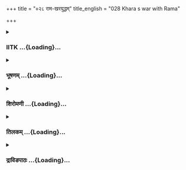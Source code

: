 +++
title = "०२८ राम-खरयुद्धम्"
title_english = "028 Khara s war with Rama"

+++
<div caption="श्रीराम-हरिसीताराममूर्ति-घनपाठिभ्यां वचनम्" class="audioEmbed" src="https://archive.org/download/Ramayana-recitation-Sriram-harisItArAmamUrti-Ghanapaati-v2/Kanda_3/Kanda_3_ARK-028-Rama_Khara_Yuddham.mp3"></div>

<div class="js_include collapsed" newlevelforh1="3" title="IITK" unfilled url="/purANam/rAmAyaNam/audIchya-pAThaH/iitk/3_araNyakANDam/03-raxo-hatyA/028_rAma-kharayuddham.md">
<details><summary><h3>IITK ...{Loading}...</h3></summary>

Combat between Rama and Khara---- wounded Khara gets down the chariot to
fight-- deities assemble-- worship great Rama.



#### श्लोकः
##### मूलम्
निहतं दूषणं दृष्ट्वा रणे त्रिशिरसा सह।  
खरस्याप्यभवत्त्रासो दृष्ट्वा रामस्य विक्रमम्॥3.28.1॥

##### शब्दार्थः
रणे in combat, त्रिशिरसा सह with Trisira, निहतम्  killed, दूषणम् Dusana, दृष्ट्वा  seeing, रामस्य Rama's, विक्रमम् prowess, दृष्ट्वा  seeing, खरस्यापि to Khara also, त्रासः fear, अभवत् overcame.

##### आङ्ग्लानुवादः
Khara was overtaken by fear at the prowess of Rama, when he saw Dusana and Trisira killed.



#### श्लोकः
##### मूलम्
स दृष्ट्वा राक्षसं सैन्यमविसह्यं महाबलः।  
हतमेकेन रामेण त्रिशिरोदूषणावपि॥3.28.2॥  
तद्बलं हतभूयिष्ठं विमनाः प्रेक्ष्य राक्षसः।  
आससाद खरो रामं नमुचिर्वासवं यथा॥3.28.3॥

##### शब्दार्थः
महाबलः extremely strong, राक्षसः demon, खरः Khara, अविसह्यम् irrepressible, राक्षसम् demon, सैन्यम् army, एकेन  alone, रामेण by Rama, हतम् killed, त्रिशिरोदूषणावपि Trisira and Dusana also, दृष्ट्वा  seeing, हतभूयिष्टम् very many killed, तत् बलम् the strength, विमनाः nervous प्रेक्ष्य witnessing, नमुचिः Namuchi, वासवं यथा similar to Indra, रामम् Rama, आससाद went towards.

##### आङ्ग्लानुवादः
Khara, the mighty demon, saw his large, irrepressible army killed. He saw Trisira and Dusana slain singlehanded by Rama. Nervous, he advanced towards Rama wage war just as Namuchi approached Indra.



#### श्लोकः
##### मूलम्
विकृष्य बलवच्चापं नाराचान्रक्तभोजनान्।  
खरश्चिक्षेप रामाय क्रुद्धानाशीविषानिव॥3.28.4॥

##### शब्दार्थः
खरः Khara, बलवत् strong, चापम् bowstring, विकृष्य drawing, क्रुद्धान् angry, आशीविषानिव like venom of a poisonous serpent, रक्तभोजनान् whose food is blood, नाराचान् arrows, रामाय at Rama, चिक्षेप sent forth.

##### आङ्ग्लानुवादः
Khara drew his strong bowstring in anger and released the bloodhungry arrows, which appeared like venomous snakes.



#### श्लोकः
##### मूलम्
ज्यां विधून्वंसुबहुशश्शिक्षयास्त्राणि दर्शयन्।  
चचार समरे मार्गाञ्छरै रथगतः खरः॥3.28.5॥

##### शब्दार्थः
रथगतः sittting on the chariot, खरः Khara, सुबहुशः in many ways, ज्याम् bowstring, विधून्वन् while making a twang, शिक्षया with training, अस्त्राणि weapons, दर्शयन् while exhibiting, समरे in war, शरैः arrows, मार्गाणि in all directions, चचार released.

##### आङ्ग्लानुवादः
Khara, sat on the chariot, and with a twang of his bowstring released arrows in all directions, exhibiting his skill in the use of weapons.



#### श्लोकः
##### मूलम्
स सर्वाश्च दिशो बाणैः प्रदिशश्च महारथः।  
पूरयामास तं दृष्ट्वा रामोऽपि सुमहद्धनुः॥3.28.6॥

##### शब्दार्थः
महारथः great warrior, सः he, सर्वाः all, दिशः sides, प्रदिशश्च intermediate directions, बाणैः arrows, पूरयामास filled, तम् him, दृष्ट्वा saw, रामोऽपि even Rama, सुमहत् powerful, धनुः bow, पूरयामास started filling.

##### आङ्ग्लानुवादः
When Rama, the great warrior, saw Khara approaching him, he fixed powerful arrows  on his bow and covered all directions and intermediate quarters with his arrows.



#### श्लोकः
##### मूलम्
स सायकैर्दुर्विसहैस्सस्फुलिङ्गैरिवाग्निभिः।  
नभश्चकाराविवरं पर्जन्य इव वृष्टिभिः॥3.28.7॥

##### शब्दार्थः
सः he, दुर्विसहैः by irresistible, सस्फुलिङ्गैः with sparkling, अग्निभिः इव like fire, सायकैः with arrows, पर्जन्यः cloud, वृष्टिभिः इव with showers like, नभः the sky, अविवरम् not leaving any space, चकार filled.

##### आङ्ग्लानुवादः
He rained sparkling arrows which were irresistible. He filled the sky with arrows just as the raingod fills it with rain without leaving any space.



#### श्लोकः
##### मूलम्
तद्बभूव शितैर्बाणैः खररामविसर्जितैः।  
पर्याकाशमनाकाशं सर्वतश्शरसङ्कुलम्॥3.28.8॥

##### शब्दार्थः
खररामविसर्जितैः  released by Khara and Rama, शितैः by sharp, बाणैः with arrows, तत् that, पर्याकाशम्  surrounding sky, सर्वतः all over, शरसङ्कुलम् filled with arrows, अनाकाशम् as though there is no sky, बभूव appeared.

##### आङ्ग्लानुवादः
The arrows released by Khara and Rama on one another filled the entire sky. Everywhere only arrows and no sky could be seen.



#### श्लोकः
##### मूलम्
शरजालावृतस्सूर्यो न तदा स्म प्रकाशते।  
अन्योन्यवधसंरम्भादुभयोस्संप्रयुध्यतोः॥3.28.9॥

##### शब्दार्थः
अन्योन्यवधसंरम्भात् eager to kill each other, उभयोः both, सम्प्रयुध्यतोः of those waging (fighting), तदा then, शरजालावृतः covered with arrows, सूर्यः Sun, न प्रकाशते स्म not seen.

##### आङ्ग्लानुवादः
While they were engaged in the battle, eager to kill each other the sky was covered with arrow and the Sun could not be seen.



#### श्लोकः
##### मूलम्
ततो नालीकनाराचैस्तीक्ष्णाग्रैश्च विकर्णिभिः।  
आजघान खरो रामं तोत्रैरिव महाद्विपम्॥3.28.10॥

##### शब्दार्थः
ततः then, खरः Khara, नालीकनाराचैः by Nalika darts, तीक्ष्णाग्रैः pointed, विकर्णिभिः with darts  
called Vikarni, रामम् Rama, तोत्रैः with goads, महाद्विपमिव like a mighty elephant, आजघान shot.

##### आङ्ग्लानुवादः
Then Khara shot Rama with Nalika darts and darts called Vikarni like goads hit a mighty elephant.



#### श्लोकः
##### मूलम्
तं रथस्थं धनुष्पाणिं राक्षसं पर्यवस्थितम्।  
ददृशुस्सर्वभूतानि पाशहस्तमिवान्तकम्॥3.28.11॥

##### शब्दार्थः
रथस्थम् on the chariot, धनुष्पाणिम् holding the bow in hand, पर्यवस्थितम् seated, तं राक्षसम् that demon, पाशहस्तम् holding the noose, अन्तकम् इव like the god of death (Yama), सर्वभूतानि all beings, ददृशुः observed.

##### आङ्ग्लानुवादः
Demon Khara positioned on the chariot, bow in hand, appeared to all beings like Yama, god of death holding the noose.



#### श्लोकः
##### मूलम्
हन्तारं सर्वसैन्यस्य पौरुषे पर्यवस्थितम्।  
परिश्रान्तं महासत्वं मेने रामं खरस्तदा॥3.28.12॥

##### शब्दार्थः
खरः Khara, सर्वसैन्यस्य of the whole army, हन्तारम् destroyer, पौरुषे in valour, पर्यवस्थितम् staying, महासत्त्वम् a very strong one, रामम् Rama, तदा then, परिश्रान्तम् exhausted, मेने thought.

##### आङ्ग्लानुवादः
Khara thought valiant Rama who had destroyed his whole army might be exhausted by now.



#### श्लोकः
##### मूलम्
तं सिंहमिव विक्रान्तं सिंहविक्रान्तगामिनम्।  
दृष्ट्वा नोद्विजते रामः सिंहः क्षुद्रमृगं यथा॥3.28.13॥

##### शब्दार्थः
सिंहमिव like a lion, विक्रान्तम् aggressive, सिंह विक्रान्तगामिनम् advancing to attack, तम् him, दृष्ट्वा seeing, रामः Rama, सिंहः lion, क्षुद्रमृगं यथा just like a fawn, नोद्विजते not perturbed.

##### आङ्ग्लानुवादः
When Rama saw Khara aggressively advancing like a lion to attack him, he was not perturbed, for he knew he was a fawn before a lion (which Rama was).



#### श्लोकः
##### मूलम्
ततः सूर्यनिकाशेन रथेन महता खरः।  
आससाद रणे रामं पतङ्ग इव पावकम्॥3.28.14॥

##### शब्दार्थः
ततः then, खरः Khara, सूर्यनिकाशेन glowing like the Sun, महता great, रथेन on a chariot, रामम् to Rama, पतङ्ग insect, पावकम् इव like going towards fire, रणे war, आससाद went forward.

##### आङ्ग्लानुवादः
Then Khara mounting a great chariot which was glowing like the Sun, advanced towards Rama just as an insect hurtles towards fire.



#### श्लोकः
##### मूलम्
ततोऽस्य सशरं चापं मुष्टिदेशे महात्मनः।  
खरश्चिच्छेद रामस्य दर्शयन्पाणिलाघवम्॥3.28.15॥

##### शब्दार्थः
ततः then, खरः Khara, पाणिलाघवम् agility of the hand, दर्शयन् exhibiting, महात्मनः of the great self, अस्य रामस्य Rama's, सशरम् along with the arrow, चापम् bow, मुष्टिदेशे at the grip, चिच्छेद shattered.

##### आङ्ग्लानुवादः
Exhibiting his agility of the hand, Khara shattered the bow and the arrow in the grip of Rama ,the  great soul.



#### श्लोकः
##### मूलम्
स पुनस्त्वपरान्सप्त शरानादाय वर्मणि।  
निजघान खरः क्रुद्धश्शक्राशनिसमप्रभान्॥3.28.16॥

##### शब्दार्थः
सः that, खरः Khara, क्रुद्धः angry, पुनः again, शक्राशनिसमप्रभान् blazing like Indra's thunderbolt, अपरान् others, सप्त seven, शरान् arrows, आदाय taking up, वर्मणि at the  armour, निजघान hit.

##### आङ्ग्लानुवादः
The influriated Khara this time took up seven arrows blazing like Indra's thunderbolt  and hit his armour.



#### श्लोकः
##### मूलम्
ततस्तत्प्रहतं बाणैः खरमुक्तैस्सुपर्वभिः।  
पपात कवचं भूमौ रामस्यादित्यवर्चसः॥3.28.17॥

##### शब्दार्थः
ततः thereafter, खरमुक्तैः shot by Khara, सुपर्वभिः by the welljointed, बाणैः with darts, प्रहतम् struck, आदित्यवर्चसः a man radiant like the Sun, रामस्य Rama's, तत् that, कवचम् armour, भूमौ on the ground, पपात fell down.

##### आङ्ग्लानुवादः
The armour of Rama who looked radiant like the Sun fell on the ground, struck by the welljointed darts released by Khara.



#### श्लोकः
##### मूलम्
ततश्शरसहस्रेण राममप्रतिमौजसम्।  
अर्दयित्वा महानादं ननाद समरे खरः॥3.28.18॥

##### शब्दार्थः
ततः then, खरः Khara, अप्रतिमौजसम् of unequal strength, रामम् to Rama, शरसहस्रेण  with a thousand darts, अर्दयित्वा attacking, समरे in war, महानादम् great sound, ननाद produced.

##### आङ्ग्लानुवादः
Khara then attacked Rama of unequal strength in fight, with a thousand darts  and roared loudly.



#### श्लोकः
##### मूलम्
स शरैरर्दितः क्रुद्धस्सर्वगात्रेषु राघवः।  
रराज समरे रामो विधूमोऽग्निरिव ज्वलन्॥3.28.19॥

##### शब्दार्थः
शरैः with darts, सर्वगात्रेषु in all limbs, अर्दितः afflicted, राघवः a scion of Raghu race, सः रामः that Rama, क्रुद्धः angry, विधूमः without smoke, ज्वलन् while burning, अग्निरिव like fire, समरे in fight, रराज glowed.

##### आङ्ग्लानुवादः
Rama, scion of the Raghu race, afflicted by the darts in all parts of the body, glowed in his anger like smokeless fire burning.



#### श्लोकः
##### मूलम्
ततो गम्भीरनिर्ह्रादं रामश्शत्रुनिबर्हणः।  
चकारान्ताय स रिपोस्सज्यमन्यन्महद्धनुः॥3.28.20॥

##### शब्दार्थः
ततः then, शत्रुनिबर्हणः destroyer of foes, रामः Rama, रिपोः enemy, अन्ताय to put an end to, गम्भीरनिर्ह्रादम् deep sound, अन्यत् another one, महत् great, धनुः bow, सज्यम् string, चकार  did.

##### आङ्ग्लानुवादः
Then Rama, destroyer of foes, strung another great bow of fearful sound in order to put an end to the enemy.



#### श्लोकः
##### मूलम्
सुमहद्वैष्णवं यत्तदतिसृष्टं महर्षिणा।  
वरं तद्धनुरुद्यम्य खरं समभिधावत॥3.28.21॥

##### शब्दार्थः
तत् thereafter, यत् that, सुमहत् very powerful, वैष्णवम् Vaishnava, धनुः bow, महर्षिणा by the sage, अतिसृष्टम् given, वरम् best, तत् that, उद्यम्य aiming, खरम् Khara, समभिधावत advanced.

##### आङ्ग्लानुवादः
Thereafter Rama advanced, aiming at Khara the superior Vaishnava bow given by sage Agastya.



#### श्लोकः
##### मूलम्
ततः कनकपुङ्खैस्तु शरैस्सन्नतपर्वभिः।  
बिभेद रामस्सङ्क्रुद्धः खरस्य समरे ध्वजम्॥3.28.22॥

##### शब्दार्थः
ततः then, रामः Rama, सङ्क्रुद्धः enraged, कनकपुङ्खैः with golden feathers, सन्नतपर्वभिः welljointed and smooth, शरैः darts, समरे in war, खरस्य of Khara, ध्वजम् flag on the chariot, बिभेद broken to pieces.

##### आङ्ग्लानुवादः
Rama took up in a rage the welljointed, smooth darts with golden feathers and broke the flag post of the chariot of Khara to pieces.



#### श्लोकः
##### मूलम्
स दर्शनीयो बहुधा विकीर्णः काञ्चनध्वजः।  
जगाम धरणीं सूर्यो देवतानामिवाज्ञया॥3.28.23॥

##### शब्दार्थः
बहुधा many ways, विकीर्णः broken, दर्शनीयः a beautiful one, सः that, काञ्चनध्वजः golden flag  
post, देवतानाम् of deities, आज्ञया by order, सूर्यः इव like Sun, धरणीम् on the ground, जगाम fell down.

##### आङ्ग्लानुवादः
The beautiful, golden flag post, broken into several pieces, fell down on earth.It appeared as if the Sun had come down to earth at the behest of the gods.



#### श्लोकः
##### मूलम्
तं चतुर्भिः खरः क्रुद्धो रामं गात्रेषु मार्गणैः।  
विव्याध युधि मर्मज्ञो मातङ्गमिव तोमरैः॥3.28.24॥

##### शब्दार्थः
क्रुद्धः enraged, मर्मज्ञः one who knows the tender parts of the body, खरः Khara, युधि in war, तं रामम् that Rama, चतुर्भिः four, मार्गणैः with arrows, मातङ्गम् elephant, तोमरैरिव like with a javelin, गात्रेषु on his limbs, विव्याध hit.

##### आङ्ग्लानुवादः
Quite enraged, Khara who knew how to hit the tender parts (of the body) in an encounter sent out four arrows on Rama. It was like poking an elephant's limbs with a javelin.



#### श्लोकः
##### मूलम्
स रामो बहुभिर्बाणैः खरकार्मुकनिस्सृतैः।  
विद्धो रुधिरसिक्ताङ्गो बभूव रुषितो भृशम्॥3.28.25॥

##### शब्दार्थः
सः रामः that Rama, खरकार्मुकनिस्सृतैः by those arrows released from the bow of Khara, बहुभिः several, बाणैः arrows, विद्धः hit, रुधिरसिक्ताङ्गः one whose limbs were drenched in blood, भृशम् very, रुषितः furious, बभूव became.

##### आङ्ग्लानुवादः
Rama, hit by the arrows released from the bow of Khara, all his limbs drenched in blood, became very furious.



#### श्लोकः
##### मूलम्
स धनुर्धन्विनां श्रेष्ठः प्रगृह्य परमाहवे।  
मुमोच परमेष्वासष्षट्छरानभिलक्षितान्॥3.28.26॥

##### शब्दार्थः
परमाहवे in that great war, धन्विनाम् among archers, श्रेष्ठः best one, परमेष्वासः supreme shooter of arrows, सः he, धनुः bow, प्रगृह्य lifting, अभिलक्षितान् setting his goal, षट् six, शरान्  
arrows, मुमोच released.

##### आङ्ग्लानुवादः
The best among archers and a supreme shooter, he lifted the bow, fixed his target and released six arrows in the great fight.



#### श्लोकः
##### मूलम्
शिरस्येकेन बाणेन द्वाभ्यां बह्वोरथार्दयत्।  
त्रिभिश्चन्द्रार्धवक्त्रैश्च वक्षस्यभिजघान ह॥3.28.27॥

##### शब्दार्थः
एकेन with one, बाणेन with an arrow, शिरसि on head, अथ and, द्वाभ्याम् with two, बाह्वोः on shoulders, अर्दयत् hit, त्रिभिः three, चन्द्रार्धवक्त्रैः Moon shaped, वक्षसि on the chest, अभिजघान ह struck.

##### आङ्ग्लानुवादः
Rama hit one arrow on the head, two on the shoulders and three of the shape of the crescent moon on the chest (of the enemy).



#### श्लोकः
##### मूलम्
ततः पश्चान्महातेजा नाराचान्भास्करोपमान्।  
जिघांसू राक्षसङ्कृद्धस्त्रयोदश समाददे॥3.28.28॥

##### शब्दार्थः
ततः thereafter, पश्चात् later, महातेजाः effulgent, कृद्धः enraged, राक्षसम् to the demon, जिघांसुः  wishing  to kill, भास्करोपमान् radiant like the Sun, त्रयोदश thirteen, नाराचान् arrows, समाददे took up.

##### आङ्ग्लानुवादः
Enraged and effulgent Rama took up thirteen darts, radiant like the Sun, with a wish to kill the demon.



#### श्लोकः
##### मूलम्
ततोऽस्य युगमेकेन चतुर्भिश्चतुरो हयान्।  
षष्ठेन तु शिरस्सङ्ख्ये खरस्य रथसारथेः॥3.28.29॥  
त्रिभिस्त्रिवेणुं बलवान्द्वाभ्यामक्षं महाबलः।  
द्वादशेन तु बाणेन खरस्य सशरं धनुः॥3.28.30॥  
छित्वा वज्रनिकाशेन राघवः प्रहसन्निव।  
त्रयोदशेनेन्द्रसमो बिभेद समरे खरम्॥3.28.31॥

##### शब्दार्थः
इन्द्रसमः like Indra, बलवान् strong, महाबलः powerful, राघवः Rama, सङ्ख्ये in war, एकेन with one, अस्य his, रथस्य chariot's, युगम् yoke, चतुर्भिः with four, चतुरः four, हयान् horses, षष्ठेन with the sixth one, खरस्य Khara's, रथसारथेः charioteer, शिरः head, त्रिभिः with three, त्रिवेणुम्  main pole, द्वाभ्याम् with two, अक्षम् axle, द्वादशेन twelfth, बाणेन arrow, खरस्य Khara's, सशरम् along with arrow, धनुः bow, छित्वा made into pieces, प्रहसन्निव as if laughing at, समरे in the fight, वज्रनिकाशेन diamond like arrow, त्रयोदशेन with the thirteenth, खरम् to Khara, बिभेद pierced.

##### आङ्ग्लानुवादः
Rama, like Indra, strong and mighty, broke the yoke of Khara's chariot with one arrow, the four horses with four arrows, and with the sixth the charioteer's head, with three others the main pole of the chariot, with two the axle of the chariot, and with the twelfth Khara's bow and arrows were splintered. As if laughing at him, he pierced Khara's body with the thirteenth arrow.



#### श्लोकः
##### मूलम्
प्रभग्नधन्वा विरथो हताश्वो हतसारथिः।  
गदापाणिरवप्लुत्य तस्थौ भूमौ खरस्तदा॥3.28.32॥

##### शब्दार्थः
तदा then, प्रभग्नधन्वा with bow broken, विरथः without chariot, हताश्वः horses killed, हतसारधिः with charioteer dead, खरः Khara, गदापाणिः holding a mace in hand, अवप्लुत्य jumping down the chariot, भूमौ on the ground, तस्थौ stood.

##### आङ्ग्लानुवादः
Then, with bow broken, chariot destroyed, horses and charioteer dead, Khara jumped  down the chariot and stood on the ground holding a mace.



#### श्लोकः
##### मूलम्
तत्कर्म रामस्य महारथस्य समेत्य देवाश्च महर्षयश्च।  
अपूजयन्प्राञ्जलयः प्रहृष्टाः तदा विमानाग्रगतास्समेताः॥3.28.33॥

##### शब्दार्थः
तदा then, देवाश्च gods, महर्षयश्च great sages, समेताः collected together, विमानाग्रगताः standing on the aerial chariots, समेत्य  assembled, प्रहृष्टाः delighted, प्राञ्जलयः with folded palms, महारथस्य of the great warrior, रामस्य Rama's, तत् that, कर्म task, अपूजयन् adored.

##### आङ्ग्लानुवादः
Then the gods, along with great sages came down in aerial chariots and assembled there. Delighted, they adored Rama, the great warrior, with folded hands for the work done.  

#### समाप्तिः
 श्रीमद्रामायणे वाल्मीकिय आदिकाव्ये अरण्यकाण्डे अष्टाविंशस्सर्गः॥  
Thus ends the twentyeigth sarga of Aranyakanda of the holy Ramayana the first epic composed by sage Valmiki.

</details>
</div>
<div class="js_include collapsed" newlevelforh1="3" title="भूषणम्" unfilled url="/purANam/rAmAyaNam/audIchya-pAThaH/TIkA/bhUShaNa_iitk/3_araNyakANDam/03-raxo-hatyA/028_rAma-kharayuddham.md">
<details><summary><h3>भूषणम् ...{Loading}...</h3></summary>



निहतं दूषणं दृष्ट्वा रणे त्रिशिरसा सह ।  

खरस्याप्यभवत् त्रासो दृष्ट्वा रामस्य विक्रमम्  ॥  ३।२८।१  ॥   

महामोहसहायस्य दर्पस्याश्रयनिग्रहम् । व्यङ्क्तुं खरोपकरणं हन्तारं
राममाश्रये  ॥  निहतमित्यादि । निहतं दूषणं दृष्ट्वा रामस्य विक्रमं च
दृष्ट्वा । स्थितस्य खरस्य त्रासो ऽभवदिति योजना  ॥  ३।२८।१  ॥   

  

स दृष्ट्वा राक्षसं सैन्यमविषह्यं महाबलः ।  

हतमेकेन रामेण त्रिशिरोदूषणावपि  ॥  ३।२८।२  ॥   

तद्बलं हतभूयिष्ठं विमनाः प्रेक्ष्य राक्षसः ।  

आससाद खरो रामं नमुचिर्वासवं यथा  ॥  ३।२८।३  ॥   

रक्षसां सम्बन्धि राक्षसम् । त्रिशिरोदूषणौ हतावित्यनुषङ्गः । बलं सैन्यं
हतभूयिष्ठं हतप्रवरराक्षसं चतुर्दशसहस्रसङ्ख्याकाः प्रधाना हताः अवशिष्टं
सैन्यं प्रेक्ष्यत्यर्थः । विमनाः विगतगर्वावस्थं मनो यस्य स तथा  ॥ 
३।२८।२,३  ॥   

  

विकृष्य बलवच्चापं नाराचान् रक्तभोजनान् ।  

खरश्चिक्षेप रामाय क्रुद्धानाशीविषानिव  ॥  ३।२८।४  ॥   

बलवदत्यन्तं नाराचान् । "प्रक्ष्वेडनास्तु नाराचाः" इत्यमरः ।
रक्तभोजनानिति रक्तरूषितत्वेन रक्तभोजनत्वव्यपदेशः । आशीविषानिव सर्वानिव
स्थितान्  ॥  ३।२८।४  ॥   

  

ज्यां विधून्वन् सुबहुशः शिक्षयास्त्राणि दर्शयन् ।  

चकार समरे मार्गान् शरै रथगतः खरः  ॥  ३।२८।५  ॥   

शिक्षया धनुर्वेदशिक्षापाटवेन । ज्यां विधून्वन् अस्त्राणि दर्शयन्,
अस्त्रप्रयोगपाटवं दर्शयन्नित्यर्थः । समरे शरैः मार्गान्
नानाप्रकारांश्चकार  ॥  ३।२८।५  ॥   

  

स सर्वाश्च दिशो बाणैः प्रदिशश्च महारथः ।  

पूरयामास तं दृष्ट्वा रामो ऽपि सुमहद्धनुः  ॥  ३।२८।६  ॥   

स रामो ऽपि तं दृष्ट्वा बाणैः समुहद्धनुः सर्वा दिशः प्रदिशश्च
पूरयामासेत्यन्वयः  ॥  ३।२८।६  ॥   

  

स सायकैर्दुर्विषहैः सस्फुलिङ्गैरिवाग्निभिः ।  

नभश्चकाराविवरं पर्जन्य इव वृष्टिभिः  ॥  ३।२८।७  ॥   

सः रामः अविवरं नीरन्ध्रम्  ॥  ३।२८।७  ॥   

  

तद्बभूव शितैर्बाणैः खररामविसर्जितैः ।  

पर्याकाशमनाकाशं सर्वतः शरसङ्कुलम्  ॥  ३।२८।८  ॥   

पर्याकाशं परितः स्थितमाकाशम्, खररामयोश्चतुःपार्श्ववर्त्याकाशमित्यर्थः ।
सर्वतः सर्वत्र । अनाकाशम् अनवकाशं बभूव  ॥  ३।२८।८  ॥   

  

शरजालावृतः सूर्यो न तदा स्म प्रकाशते ।  

अन्योन्यवधसंरम्भादुभयोः सम्प्रयुद्ध्यतोः  ॥  ३।२८।९  ॥   

शरजालेति । संरम्भात् कोपात् । "संरम्भः सम्भ्रमे कोपे" इत्यमरः । उभयोः
शरजालावृत इत्यन्वयः  ॥  ३।२८।९  ॥   

  

ततो नालीकनाराचैस्तीक्ष्णाग्रैश्च विकर्णिभिः ।  

आजघान खरो रामं तौत्रैरिव महाद्विपम्  ॥  ३।२८।१०  ॥   

तं रथस्थं धनुष्पाणिं राक्षसं पर्यवस्थितम् ।  

ददृशुः सर्वभूतानि पाशहस्तमिवान्तकम्  ॥  ३।२८।११  ॥   

तौत्रैः गजशिक्षणयष्टिभिः  ॥  ३।२८।१०,११  ॥   

  

हन्तारं सर्वसैन्यस्य पौरुषे पर्यवस्थितम् ।  

परिश्रान्तं महासत्त्वं मेने रामं खरस्तदा  ॥  ३।२८।१२  ॥   

हन्तारमिति । खरः सर्वसैन्यहननपरिश्रान्तमपि रामं पौरुषे पर्यवस्थितं
महासत्त्वं मेने । यद्वा उक्तविशेषणं रामं परिश्रान्तं मेने  ॥  ३।२८।१२
 ॥   

  

तं सिंहमिव विक्रान्तं सिंहविक्रान्तगामिनम् ।  

दृष्टवा नोद्विजते रामः सिंहः क्षुद्रमृगं यथा  ॥  ३।२८।१३  ॥   

तम् । नोद्विजने नाचलत् । क्षुद्रमृगं शशम्  ॥  ३।२८।१३  ॥   

  

ततः सूर्यनिकाशेन रथेन महता खरः ।  

आससाद रणे रामं पतङ्ग इव पावकम्  ॥  ३।२८।१४  ॥   

पतङ्ग इत्यनेन अमृत्वा अनिवृत्तिरुच्यते  ॥  ३।२८।१४  ॥   

  

ततो ऽस्य सशरं चापं मुष्टिदेशे महात्मनः ।  

खरश्चिच्छेद रामस्य दर्शयन् पाणिलाघवम्  ॥  ३।२८।१५  ॥   

मुष्टिदेशे मुष्टिबन्धनसमीपदेशे । महात्मन इत्यनेन मुष्टिदेशे पततो बाणस्य
परिहरणसामर्थ्यं व्यज्यते । लाघवं शैघ्य्रं चिच्छेद रामस्य
किञ्चिच्छ्रान्तत्वेनानवधानादितिः भावः  ॥  ३।२८।१५  ॥   

  

स पुनस्त्वपरान् सप्त शरानादाय वर्मणि ।  

निजघान खरः क्रुद्धः शक्राशनिसमप्रभान्  ॥  ३।२८।१६  ॥   

पाणिलाघवमेवाह स पुनरित्यादिना । वर्मणि निजघान अवदारयति स्म  ॥  ३।२८।१६
 ॥   

  

ततस्तत्प्रहतं बाणैः खरमुक्तैः सुपर्वभिः ।  

पपात कवचं भूमौ रामस्यादित्यवर्चसः  ॥  ३।२८।१७  ॥   

ततः शरसहस्रेण राममप्रितमौजसम् ।  

अर्दयित्वा महानादं ननाद समरे खरः  ॥  ३।२८।१८  ॥   

आदित्यवर्चस इत्यनेन कवचपतनानन्तरं प्रकाशमानतेजोविशेष उच्यते  ॥ 
३।२८।१७,१८  ॥   

  

स शरैरर्पितः क्रुद्धः सर्वगात्रेषु राघवः ।  

रराज समरे रामो विधूमो ऽग्निरिव ज्वलन्  ॥  ३।२८।१९  ॥   

अर्पितः संयुक्तः । विधूम इत्यनेन ज्वालाधिक्यमुच्यते  ॥  ३।२८।१९  ॥   

  

ततो गम्भीरनिर्ह्रादं रामः शत्रुनिबर्हणः ।  

चकारान्ताय स रिपोः सज्यमन्यन्महद्धनुः  ॥  ३।२८।२०  ॥   

गम्भीरनिर्ह्रादं गम्भीरध्वनिकं धनुः रिपोरन्ताय नाशाय सज्यं चकारेत्यन्वयः
 ॥  ३।२८।२०  ॥   

  

सुमहद्वैष्णवं यत्तदतिसृष्टं महर्षिणा ।  

वरं तद्धनुरुद्यम्य खरं समभिधावत  ॥  ३।२८।२१  ॥   

यत्तदिति प्रसिद्ध्यतिशयवाची । महर्शिणा अगस्त्येन अतिसृष्टं दत्तम् ।
समभिधावत समभ्यधावत  ॥  ३।२८।२१  ॥   

  

ततः कनकपुङ्खैस्तु शरैः सन्नतपर्वभिः ।  

बिभेद रामः सङ्क्रुद्धः खरस्य समरे ध्वजम्  ॥  ३।२८।२२  ॥   

सन्नतपर्वभिः ऋजुपर्वभिः  ॥  ३।२८।२२  ॥   

  

स दर्शनीयो बहुधा विकीर्णः काञ्चनध्वजः ।  

जगाम धरणीं सूर्यो देवतानामिवाज्ञया  ॥  ३।२८।२३  ॥   

स इति । दर्शनीयः रम्यः । आज्ञया शापेन । उत्प्रेक्षेयम्  ॥  ३।२८।२३  ॥   

  

तं चतुर्भिः खरः क्रद्धो रामं गात्रेषु मार्गणैः ।  

विव्याध युधि मर्मज्ञो मातङ्गमिव तोमरैः  ॥  ३।२८।२४  ॥   

स रामो बहुभिर्बाणैः खरकार्मुकनिस्सृतैः ।  

विद्धो रुधिरसिक्ताङ्गो बभूव रुषितो भृशम्  ॥  ३।२८।२५  ॥   

मातङ्गं गजम् । तोमरैः गजशिक्षादण्डैः । चतुर्भिरित्यत्र वीप्सा बोध्या ।
बहुभिरित्यनुवादात्  ॥  ३।२८।२४,२५  ॥   

  

स धनुर्धन्विनां श्रेष्ठः प्रगृह्य परमाहवे ।  

मुमोच परमेष्वासः षट् शरानभिलक्षितान्  ॥  ३।२८।२६  ॥   

स धनुरिति । परमेष्वासः उत्कृष्टशरासनः । अभिलक्षितान् प्रसिद्धान्  ॥ 
३।२८।२६  ॥   

  

शिरस्येकेन बाणेन द्वाभ्यां बाह्वोरथार्दयत् ।  

त्रिभिश्चन्द्रार्धवक्त्रैश्च वक्ष्यस्यभिजघान ह  ॥  ३।२८।२७  ॥   

षण्णां विनियोगप्रकारमाह शिरसीत्यादिना । द्वाभ्यामिति बाह्वोरिति एकैकस्य
बाहोरेकैकेनेत्यर्थः । चन्द्रार्धवक्त्रैः अर्धचन्द्राकारमुखैरित्यर्थः  ॥ 
३।२८।२७  ॥   

  

ततः पश्चान्महातेजा नाराचान् भास्करोपमान् ।  

जिघांसू राक्षसं क्रुद्धस्त्रयोदश समाददे  ॥  ३।२८।२८  ॥   

तत इति । त्रयोदश नाराचान् समादद इत्यन्वयः । अन्तिमपादे त्रयोदश शरान्
शितानिति पाठे मुमोचेति क्रियाध्याहार्या  ॥  ३।२८।२८  ॥   

  

ततो ऽस्य युगमेकेन चतुर्भिश्चतुरो हयान् ।  

षष्ठेन तु शिरः सङ्ख्ये खरस्य रथसारथेः  ॥  ३।२८।२९  ॥   

त्रिभिस्त्रिवेणुं बलवान् द्वाभ्यामक्षं महाबलः ।  

द्वादशेन तु बाणेन खरस्य सशरं धनुः  ॥  ३।२८।३०  ॥   

छित्त्वा वज्रनिकाशेन राघवः प्रहसन्निव ।  

त्रयोदशेनेन्द्रसमो बिभेद समरे खरम्  ॥  ३।२८।३१  ॥   

त्रयोदशानां विनियोगमाह ततो ऽस्येत्यादिना । छित्त्वेत्युत्तरत्र स्थिता
क्रिया सर्वत्र सम्बध्यते । त्रिवेणुर्नाम रथमुखस्थो युगाधारदण्डः ।
प्रहसन्निव लीलयेत्यर्थः  ॥  ३।२८।२९३१  ॥   

  

प्रभग्नधन्वा विरथो हताश्वो हतसारथिः ।  

गदापाणिरवप्लुत्य तस्थौ भूमौ खरस्तदा  ॥  ३।२८।३२  ॥   

अवप्लुप्य रथान् समुल्लङ्घ्य  ॥  ३।२८।३२  ॥   

  

तत्कर्म रामस्य महारथस्य समेत्य देवाश्च महर्षयश्च ।  

अपूजयन् प्राञ्जलयः प्रहृष्टास्तदा विमानाग्रगताः समेताः  ॥  ३।२८।३३  ॥   

इत्यार्षे श्रीरामायणे वाल्मीकीये आदिकाव्ये श्रीमदारण्यकाण्डे अष्टाविंशः
सर्गः  ॥  २८  ॥   

तत्कर्म खरभङ्गकर्म । अपूजयन् अस्तुवन् । समेत्य समूहीभूय । समेताः आगताः
 ॥  ३।२८।३३  ॥   

इति श्रीगोविन्दराजविरचिते श्रीरामायणभूषणे रत्नमेखलाख्याने
आरण्यकाण्डव्याख्याने अष्टाविंशः सर्गः  ॥  २८  ॥   



</details>
</div>
<div class="js_include collapsed" newlevelforh1="3" title="शिरोमणी" unfilled url="/purANam/rAmAyaNam/audIchya-pAThaH/TIkA/shiromaNI_iitk/3_araNyakANDam/03-raxo-hatyA/028_rAma-kharayuddham.md">
<details><summary><h3>शिरोमणी ...{Loading}...</h3></summary>



त्रिशिरोविध्वंसानन्तरकालिकं वृत्तान्तमाह--निहतमित्यादिभिः । त्रिशिरसा सह
रणे निहतं दूषणं दृष्ट्वा अत एव रामस्य विक्रमम् अनियतपराक्रमं च दृष्ट्वा
खरस्यापि त्रासः स्वसहितस्वकुलविध्वंसजनितोद्वेगः अभवत्  ॥  ३।२८।१  ॥   

  

स इति । अविषह्यं परैः सोढुमशक्यं महाबलं राक्षससैन्यम् एकेन रामेण हतं
दृष्ट्वा त्रिशिरोदूषणावपि हतौ दृष्ट्वा तद्बलं त्रिशिरोदूषणयोः सैन्यं च
हतभूयिष्ठं हताः भूयिष्ठाः बलवन्तो यस्मिँस्तत्प्रेक्ष्य विमनाः खरो
राक्षसः नमुचिर्वासवमिव आससाद । श्लोकद्वयमेकान्वयि  ॥  ३।२८।२३  ॥   

  

विकृष्येति । बलवत् अतिदृढं चापं विकृष्य कुद्धान् आशीविषानिव
रक्तभोजनान्नाराचान् बाणविशेषान् रामाय खरश्चिक्षेप  ॥  ३।२८।४  ॥   

  

ज्यामिति । सुबहुशो ऽनेकवारं ज्यां विधुन्वन् सन् शिक्षया
गुरुगृहीतधनुर्विद्याभ्यासेन अस्त्राणि दर्शयन् रथगतः खरः समरे मार्गान्
चचार  ॥  ३।२८।५  ॥   

  

स इति । स खरः दिशः प्रदिशश्च बाणैः पूरयामास तं तादृशक्रियाविशिष्टं खरं
दृष्ट्वा रामो ऽपि सुमहत् धनुर्जग्राहेति शेषः  ॥  ३।२८।६  ॥   

  

स इति । सः गृहीतचापो रामः विस्फुलिङ्गैः विस्फुलिङ्गाकारैः अग्निभिरिव
दुर्विषहैः सायकैः वृष्टिभिः पर्जन्य इव नभः आकाशम् आववरं विवराभाववत् चकार
 ॥  ३।२८।७  ॥   

  

तदेव भङ्ग्यन्तरेणाह--तदिति । खररामविसर्जितैः बाणैः पर्याकाशं सर्वत्र
विद्यमानमवकाशवदाकाशं शरसंकुलं सत् अनाकाशम् अवकाशरहितत्वेनाकाशरहितं बभूव
 ॥  ३।२८।८  ॥   

  

शरेति । अन्योन्यवधाय संरम्भः कापस्तस्मात् हेतोर्युध्यतोरुभयोः शरजालावृतः
सूर्यो ऽभवदिति शेषः, अत एव तदा न प्रकाशते स्म  ॥  ३।२८।९  ॥   

  

तत इति । नालीकादिभिः बाणविशेषैस्तोत्रैर्महाद्विपमिव रणे राममाजघान  ॥ 
३।२८।१०  ॥   

  

तमिति । रथस्थं पर्यवस्थितं राक्षसं पाशहस्तमन्तकमिव सर्वभूतानि ददृशुः  ॥ 
३।२८।११  ॥   

  

हन्तारमिति । तदा स्वबाणप्रक्षेपणसमये सर्वसैन्यस्य हन्तारं
महासत्त्वमतिबलवन्तं पौरुषे परमपुरुषत्वे पर्यवस्थितं रामं खरः परिश्रान्तं
मेने, एतेन खरस्याज्ञानं सूचितम्  ॥  ३।२८।१२  ॥   

  

तमिति । सिंहमिव विक्रान्तं सिंहवद्विक्रमविशिष्टं सिंहविक्रान्तवत्
सिंहगमनवद्गच्छति तच्छीलं तं खरं दृष्ट्वा सिंहः क्षुद्रमृगमिव दृष्ट्वा
रामो नोद्विजते  ॥  ३।२८।१३  ॥   

  

तत इति । सूर्यनिकाशेन सूर्यवत्प्रतिभासमानेन महता रथेनोपलक्षितः खरः
पतङ्गः पावकमिव खरो रामम् आससाद  ॥  ३।२८।१४  ॥   

  

तत इति । अस्य रामस्य सशरं शरसहितं चापं खरो हस्तलाघवं दर्शयन् सन्
मुष्टिदेशे चिच्छेद, एतेन तद्धनुषो ऽदिव्यत्वं सूचितम् यदि तु वस्तुतस्तु
चिच्छेदेत्यस्य द्विधाभवनानुकूलव्यापारं चकारेत्यर्थः, नहि व्यापारामत्रेण
फलसिद्धिः सार्वत्रिकीत्यत्र फलसिद्धेरभावात् चापस्य दिव्यत्वमक्षतमेव  ॥ 
३।२८।१५  ॥   

  

स इति । स खरः शक्राशनिसमप्रभान् अपरान् सप्त शरानादाय वर्मणि कवचे जघान  ॥ 
३।२८।१६  ॥   

  

तत इति । अप्रतिमौजसम् अनुपमपराक्रमं रामं शरसहस्रेण अर्दयित्वा खरो
महानादं ननाद  ॥  ३।२८।१७  ॥   

  

तत इति । खरमुक्तैर्बाणैः प्रहतं
ताडिताश्रयत्वेनेच्छाविषयीभूतमादित्यवर्चसं तत् रामकवचं भूमौ पपात
ताडितस्वसंस्पर्शजनितरामखेदसंभावनया बाणसंबन्धात्पूर्वमेव
रामशरीरान्निस्सृत्य खरप्रक्षिप्तबाणान् गृहीत्वा पृथिव्यामतिष्ठदित्यर्थः
 ॥  ३।२८।१८  ॥   

  

स इति । शरैः सर्वगात्रेषु अर्दितः प्राप्तः क्रुद्धो रामः विधूमो ऽग्निरिव
ज्वलन् सन् समरे रराज  ॥  ३।२८।१९  ॥   

  

तत इति । ततः खरकृतप्रहारानन्तरं शत्रुनिबर्हणः स रामः रिपोरन्ताय निर्हादं
शब्दविशेषम् अन्यद्धनुः सज्यं चकार  ॥  ३।२८।२०  ॥   

  

सुमहदिति । यत् वैष्णवं विष्णुसंस्कृतं सुमहत् धनुः महर्षिणा अगस्त्येन
अतिसृष्टं दत्तं तद्वरं ध्ानुरुद्यम्य खरं समभिधावत राम इति शेषः ।
अगस्त्येन दत्तमित्यनेन मद्दत्तचापेनैव खरो हन्तव्य इत्यगस्त्यप्रार्थना
सूचिता ते नागस्त्यस्याप्यनेन कश्चिदपराधः कृत इति सूचितम्  ॥  ३।२८।२१  ॥   

  

तत इति । कनकपुङ्खैः शरैः खरस्य ध्वजं संक्रुद्धो रामः चिच्छेद  ॥  ३।२८।२२
 ॥   

  

स इति । बहुधा बहुप्रकारं विच्छिन्नः दर्शनीयः काञ्चनो ध्वजः
देवतानामाज्ञया सूर्य इव धरणीं जगाम । अस्याप्रसिद्धत्वे अभूतोपमात्वम्  ॥ 
३।२८।२३  ॥   

  

तमिति । क्रुद्धः खरः तं रामं तोमरैर्मातङ्गं गजमिव मार्गणैर्बाणैः हृदि
विव्याध  ॥  ३।२८।२४  ॥   

  

स इति । खरकार्मुकनिःसृतैः खरचापच्युतैर्बहुभिर्बाणैः विद्धस्ताडितः
रुधिरसिक्ताङ्गः निहतानेकराक्षसशरीरजनितशोणितोक्षितो रामः भृशं रुषितो बभूव
 ॥  ३।२८।२५  ॥   

  

स इति । धन्विनां श्रेष्ठः परमेष्वासः गृहीतपरमचापः स रामः अभिलक्षितान्
लक्ष्योद्देश्यत्वेन बोधितान् षट् शरान् मुमोच  ॥  ३।२८।२६  ॥   

  

तत्प्रकारमाह--शिरसीति । एकेन बाणेन शिरसि द्वाभ्यां बाह्वोः अताडयत्,
चन्द्रार्धवक्रैः त्रिभिः बाणैः वक्षसि अभिजघान  ॥  ३।२८।२७  ॥   

  

तत इति । ततः पश्चात् षड्बाणप्रक्षेपानन्तरं महातेजाः रामः भास्करोपमान्
त्रयोदश नाराचान् राक्षसं जघान  ॥  ३।२८।२८  ॥   

  

तत्प्रकारमाह--रथस्येति । एकेन बाणेन रथस्य युगं रथाङ्गं यद्यपि ऽयुगो
रथहलाद्यङ्गेऽ इति कोशात् युगेनैव रथाङ्ग्रहणे सिद्धे रथस्येति निरर्थकं
तथापि स्पष्टत इतराङ्गव्यावृत्तये तदुपात्तम् । अन्वयस्तु विशेषणाविवक्षया
चतुर्भिः शबलान् चित्रान् हयान् षष्ठेन च सारथेः शिरः चिच्छेद  ॥  ३।२८।२९
 ॥   

  

त्रिभिरिति । त्रिभिः त्रिवेणून् रथमुखस्थयुगाधारदण्डं द्वाभ्याम् अक्षं
चक्राधारं द्वादशेन तु खरस्य सकरं करसहितं धनुः छित्त्वा वज्रनिकाशेन
वज्रसदृशेन त्रयोदशेन इन्द्रसमो राघवः खरं बिभेद । श्लोकद्वयमेकान्वयि  ॥ 
३।२८।३०३१  ॥   

  

प्रभग्नेति । प्रभग्नं धनुर्यस्य स खरः अवप्लुत्य भग्नरथाद्बहिरागत्य
गदापाणिः सन् भूमौ तस्थौ  ॥  ३।२८।३२  ॥   

  

तदिति । विमानाग्रगता देवाः समेताः समदृष्टयो महर्षयश्च प्राञ्जलयः
प्रहृष्टाः सन्तः समेत्य तत् अद्भुतं रामस्य कर्म अपूजयन् प्राशंसन्  ॥ 
३।२८।३३  ॥   

  

इति श्रीमद्वाल्मीकीयरामायणव्याख्याने रामायणशिरोमणावारण्यकाण्डे
ऽष्टाविंशतितमः सर्गः  ॥  ३।२८  ॥   

  



</details>
</div>
<div class="js_include collapsed" newlevelforh1="3" title="तिलकम्" unfilled url="/purANam/rAmAyaNam/audIchya-pAThaH/TIkA/tilaka_iitk/3_araNyakANDam/03-raxo-hatyA/028_rAma-kharayuddham.md">
<details><summary><h3>तिलकम् ...{Loading}...</h3></summary>



निहतमिति  ॥  ३।२८।१  ॥   

  

रक्षसामिदं राक्षसं सैन्यं हतं दृष्ट्वेत्यन्वयः  ॥  ३।२८।२  ॥   

  

हतभूयिष्ठमल्पावशेषम्  ॥  ३।२८।३,४  ॥   

  

शिक्षया धनुर्विद्याभ्यासेन
मार्गाञ्शरसन्धानक्षेपणादिप्रकारभेदान्दर्शयन्रथस्थः खरः समरे चचार
अनेकविधरथसञ्चरणैः  ॥  ३।२८।५,६  ॥   

  

स रामः नभ आकाशमविवरं नीरन्ध्रं चकार  ॥  ३।२८।७  ॥   

  

पर्याकाशं परितो विद्यमानमाकाशमनाकाशं निरवकाशं बभूव  ॥  ३।२८।८११  ॥   

  

सर्वसैन्यस्य हन्तारं रामं खरः परिश्रान्तं मेने । अनेनायं प्रहारावसर इति
खरबोधः सूचितः । अत एवानुपदं तेन रामधनुषश्छेदः  ॥  ३।२८।१२१४  ॥   

  

मुष्टिदेशे धनुर्ग्रहणप्रदेशोपरिदेशे  ॥  ३।२८।१५  ॥   

  

स खरः मर्मणि कवचबन्धसन्धिषु  ॥  ३।२८।१६,१७  ॥   

  

प्रहतं कवचं पपात  ॥  ३।२८।१८  ॥   

  

शरैरर्पितः संक्षतः कृतः  ॥  ३।२८।१९,२०  ॥   

  

महर्षिणा ऽगस्त्येन अतिसृष्टं दत्तम्, वरं श्रेष्ठम्  ॥  ३।२८।२१,२२  ॥   

  

देवतानामाज्ञया सूर्य इवेति कविकल्पितोपमानिकोपमेयम्  ॥  ३।२८।२३२५  ॥   

  

अभिलक्षितानभिलक्षितविषयान्  ॥  ३।२८।२६  ॥   

  

तानेव विषयानाह-- शिरस्येकेनेत्यादि  ॥  ३।२८।२७  ॥   

  

भास्करोपमानित्यस्य गृहीत्वेति शेषः  ॥  ३।२८।२८  ॥   

  

उपात्तत्रयोदशानां विनियोगमाह-- रथस्येत्यादि  ॥  ३।२८।२९  ॥   

  

त्रिवेणुर्नाम रथमुख्यो युगाधारदण्डः  ॥  ३।२८।३०  ॥   

  

प्रहसन्निव लीलयैव बिभेद खरं हृदीति शेषमाह कतकः  ॥  ३।२८।३१,३२  ॥   

  

महारथस्य पूज्यस्य तत्कर्म दृष्ट्वेति शेषः, अपूजयन्
नमस्कारस्तुत्यादिभिस्तमतोषयन्नित्यर्थः  ॥  ३।२८।३३  ॥   

  

इति श्रीरामाभिरामे श्रीरामीये रामायणतिलके वाल्मीकीय आदिकाव्ये
ऽरण्यकाण्डे ऽष्टाविंशः सर्गः  ॥  ३।२८  ॥   

  



</details>
</div>
<div class="js_include collapsed" newlevelforh1="3" title="द्राविडपाठः" unfilled url="/purANam/rAmAyaNam/drAviDapAThaH/3_araNyakANDam/03-raxo-hatyA/028_rAma-kharayuddham.md">
<details><summary><h3>द्राविडपाठः ...{Loading}...</h3></summary>


निहतं दूषणं दृष्ट्वा रणे त्रिशिरसा सह।  
खरस्याप्यभवत् त्रासो दृष्ट्वा रामस्य विक्रमम् ॥ 3.28.1 ॥   
स दृष्ट्वा राक्षसं सैन्यमविषह्यं महाबलः।  
हतमेकेन रामेण त्रिशिरोदूषणावपि ॥ 3.28.2 ॥   
तद्बलं हतभूयिष्ठं विमनाः प्रेक्ष्य राक्षसः।  
आससाद खरो रामं नमुचिर्वासवं यथा ॥ 3.28.3 ॥   
विकृष्य बलवच्चापं नाराचान् रक्तभोजनान्।  
खरश्चिक्षेप रामाय क्रुद्धानाशीविषानिव ॥ 3.28.4 ॥   
ज्यां विधून्वन् सुबहुशः शिक्षयास्त्राणि दर्शयन्।  
चकार समरे मार्गान् शरै रथगतः खरः ॥ 3.28.5 ॥   
स सर्वाश्च दिशो बाणैः प्रदिशश्च महारथः।  
पूरयामास तं दृष्ट्वा रामोऽपि सुमहद्धनुः ॥ 3.28.6 ॥   
स सायकैर्दुर्विषहैः सस्फुलिङ्गैरिवाग्निभिः।  
नभश्चकाराविवरं पर्जन्य इव वृष्टिभिः ॥ 3.28.7 ॥   
तद्बभूव शितैर्बाणैः खररामविसर्जितैः।  
पर्याकाशमनाकाशं सर्वतः शरसङ्कुलम् ॥ 3.28.8 ॥   
शरजालावृतः सूर्यो न तदा स्म प्रकाशते।  
अन्योन्यवधसंरम्भादुभयोः सम्प्रयुद्ध्यतोः ॥ 3.28.9 ॥   
ततो नालीकनाराचैस्तीक्ष्णाग्रैश्च विकर्णिभिः।  
आजघान खरो रामं तौत्रैरिव महाद्विपम् ॥ 3.28.10 ॥   
तं रथस्थं धनुष्पाणिं राक्षसं पर्यवस्थितम्।  
ददृशुः सर्वभूतानि पाशहस्तमिवान्तकम् ॥ 3.28.11 ॥   
हन्तारं सर्वसैन्यस्य पौरुषे पर्यवस्थितम्।  
परिश्रान्तं महासत्त्वं मेने रामं खरस्तदा ॥ 3.28.12 ॥   
तं सिंहमिव विक्रान्तं सिंहविक्रान्तगामिनम्।  
दृष्टवा नोद्विजते रामः सिंहः क्षुद्रमृगं यथा ॥ 3.28.13 ॥   
ततः सूर्यनिकाशेन रथेन महता खरः।  
आससाद रणे रामं पतङ्ग इव पावकम् ॥ 3.28.14 ॥   
ततोऽस्य सशरं चापं मुष्टिदेशे महात्मनः।  
खरश्चिच्छेद रामस्य दर्शयन् पाणिलाघवम् ॥ 3.28.15 ॥   
स पुनस्त्वपरान् सप्त शरानादाय वर्मणि।  
निजघान खरः क्रुद्धः शक्राशनिसमप्रभान् ॥ 3.28.16 ॥   
ततस्तत्प्रहतं बाणैः खरमुक्तैः सुपर्वभिः।  
पपात कवचं भूमौ रामस्यादित्यवर्चसः ॥ 3.28.17 ॥   
ततः शरसहस्रेण राममप्रितमौजसम्।  
अर्दयित्वा महानादं ननाद समरे खरः ॥ 3.28.18 ॥   
स शरैरर्पितः क्रुद्धः सर्वगात्रेषु राघवः।  
रराज समरे रामो विधूमोऽग्निरिव ज्वलन् ॥ 3.28.19 ॥   
ततो गम्भीरनिर्ह्रादं रामः शत्रुनिबर्हणः।  
चकारान्ताय स रिपोः सज्यमन्यन्महद्धनुः ॥ 3.28.20 ॥   
सुमहद्वैष्णवं यत्तदतिसृष्टं महर्षिणा।  
वरं तद्धनुरुद्यम्य खरं समभिधावत ॥ 3.28.21 ॥   
ततः कनकपुङ्खैस्तु शरैः सन्नतपर्वभिः।  
बिभेद रामः सङ्क्रुद्धः खरस्य समरे ध्वजम् ॥ 3.28.22 ॥   
स दर्शनीयो बहुधा विकीर्णः काञ्चनध्वजः।  
जगाम धरणीं सूर्यो देवतानामिवाज्ञया ॥ 3.28.23 ॥   
तं चतुर्भिः खरः क्रद्धो रामं गात्रेषु मार्गणैः।  
विव्याध युधि मर्मज्ञो मातङ्गमिव तोमरैः ॥ 3.28.24 ॥   
स रामो बहुभिर्बाणैः खरकार्मुकनिस्सृतैः।  
विद्धो रुधिरसिक्ताङ्गो बभूव रुषितो भृशम् ॥ 3.28.25 ॥   
स धनुर्धन्विनां श्रेष्ठः प्रगृह्य परमाहवे।  
मुमोच परमेष्वासः षट् शरानभिलक्षितान् ॥ 3.28.26 ॥   
शिरस्येकेन बाणेन द्वाभ्यां बाह्वोरथार्दयत्।  
त्रिभिश्चन्द्रार्धवक्त्रैश्च वक्ष्यस्यभिजघान ह ॥ 3.28.27 ॥   
ततः पश्चान्महातेजा नाराचान् भास्करोपमान्।  
जिघांसू राक्षसं क्रुद्धस्त्रयोदश समाददे ॥ 3.28.28 ॥   
ततोऽस्य युगमेकेन चतुर्भिश्चतुरो हयान्।  
षष्ठेन तु शिरः सङ्ख्ये खरस्य रथसारथेः ॥ 3.28.29 ॥   
त्रिभिस्त्रिवेणुं बलवान् द्वाभ्यामक्षं महाबलः।  
द्वादशेन तु बाणेन खरस्य सशरं धनुः ॥ 3.28.30 ॥   
छित्त्वा वज्रनिकाशेन राघवः प्रहसन्निव।  
त्रयोदशेनेन्द्रसमो बिभेद समरे खरम् ॥ 3.28.31 ॥   
प्रभग्नधन्वा विरथो हताश्वो हतसारथिः।  
गदापाणिरवप्लुत्य तस्थौ भूमौ खरस्तदा ॥ 3.28.32 ॥   
तत्कर्म रामस्य महारथस्य समेत्य देवाश्च महर्षयश्च।  
अपूजयन् प्राञ्जलयः प्रहृष्टास्तदा विमानाग्रगताः समेताः ॥ 3.28.33 ॥   

</details>
</div>
